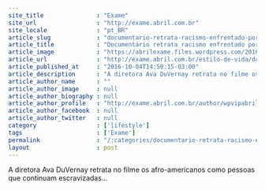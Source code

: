 ```yaml
---
site_title               : "Exame"
site_url                 : "http://exame.abril.com.br"
site_locale              : "pt_BR"
article_slug             : "documentario-retrata-racismo-enfrentado-por-negros-nos-eua"
article_title            : "Documentário retrata racismo enfrentado por negros nos EUA"
article_image            : "https://abrilexame.files.wordpress.com/2016/10/size_960_16_9_capa-do-documentario-13th-que-conta-a-trajetoria-dos-negros-nos-eua.png?w=960"
article_url              : "http://exame.abril.com.br/estilo-de-vida/documentario-retrata-racismo-enfrentado-por-negros-nos-eua/"
article_published_at     : "2016-10-04T14:50:15-03:00"
article_description      : "A diretora Ava DuVernay retrata no filme os afro-americanos como pessoas que continuam escravizadas..."
article_author_name      : ""
article_author_image     : null
article_author_biography : null
article_author_profile   : "http://exame.abril.com.br/author/wpvipabril/"
article_author_facebook  : null
article_author_twitter   : null
category                 : ['lifestyle']
tags                     : ['Exame']
permalink                : "/:categories/documentario-retrata-racismo-enfrentado-por-negros-nos-eua/"
layout                   : post
---
```


A diretora Ava DuVernay retrata no filme os afro-americanos como pessoas que continuam escravizadas...
